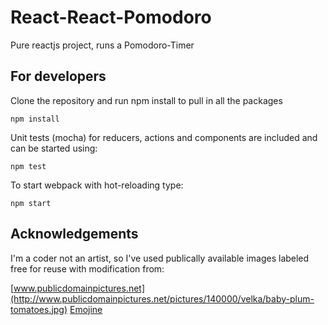# React-React-Pomodoro
Pure reactjs project, runs a Pomodoro-Timer


## For developers
Clone the repository and run npm install to pull in all the packages

    npm install
    
Unit tests (mocha) for reducers, actions and components are included and
can be started using:

    npm test
    
To start webpack with hot-reloading type:

    npm start
    
## Acknowledgements

I'm a coder not an artist, so I've used publically available images labeled free for reuse with modification from:

[www.publicdomainpictures.net](http://www.publicdomainpictures.net/pictures/140000/velka/baby-plum-tomatoes.jpg)
[Emojine](https://commons.wikimedia.org/wiki/File:Emojione_1F345.svg)